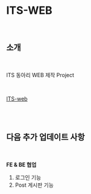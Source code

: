 # ITS-WEB

<br />

## 소개

<br />

ITS 동아리 WEB 제작 Project

<br />

[ITS-web](https://leejintaek.github.io/ITS_WEB/)

<br />
<br />

## 다음 추가 업데이트 사항

<br />

**FE & BE 협업**

1. 로그인 기능
1. Post 게시판 기능
